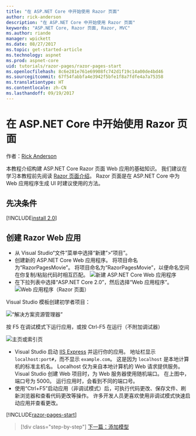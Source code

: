 ```yaml
---
title: "在 ASP.NET Core 中开始使用 Razor 页面"
author: rick-anderson
description: "在 ASP.NET Core 中开始使用 Razor 页面"
keywords: "ASP.NET Core, Razor 页面, Razor, MVC"
ms.author: riande
manager: wpickett
ms.date: 08/27/2017
ms.topic: get-started-article
ms.technology: aspnet
ms.prod: aspnet-core
uid: tutorials/razor-pages/razor-pages-start
ms.openlocfilehash: 8c6e281e761e69908fc742d1f19c14a00de4bd46
ms.sourcegitcommit: 67f54fabbfa4e3942f5bfe1f8a7fdfe4a7a75358
ms.translationtype: HT
ms.contentlocale: zh-CN
ms.lasthandoff: 09/19/2017
---
```

# <a name="getting-started-with-razor-pages-in-aspnet-core"></a>在 ASP.NET Core 中开始使用 Razor 页面

作者：[Rick Anderson](https://twitter.com/RickAndMSFT)

本教程介绍构建 ASP.NET Core Razor 页面 Web 应用的基础知识。 我们建议在学习本教程前先阅读 [Razor 页面介绍](xref:mvc/razor-pages/index)。 Razor 页面是在 ASP.NET Core 中为 Web 应用程序生成 UI 时建议使用的方法。

## <a name="prerequisites"></a>先决条件

[!INCLUDE[install 2.0](../../includes/install2.0.md)]

## <a name="create-a-razor-web-app"></a>创建 Razor Web 应用

* 从 Visual Studio“文件”菜单中选择“新建”>“项目”。
* 创建新的 ASP.NET Core Web 应用程序。 将项目命名为“RazorPagesMovie”。 将项目命名为“RazorPagesMovie”，以便命名空间在你复制/粘贴代码时相互匹配。
 ![新建 ASP.NET Core Web 应用程序](../../mvc/razor-pages/index/_static/np.png)
* 在下拉列表中选择“ASP.NET Core 2.0”，然后选择“Web 应用程序”。
 ![Web 应用程序（Razor 页面）](../../mvc/razor-pages/index/_static/np2.png)

Visual Studio 模板创建初学者项目：

![“解决方案资源管理器”](razor-pages-start/_static/se.png)

按 F5 在调试模式下运行应用，或按 Ctrl-F5 在运行（不附加调试器）

![主页或索引页](razor-pages-start/_static/home.png)

* Visual Studio 启动 [IIS Express](https://docs.microsoft.com/iis/extensions/introduction-to-iis-express/iis-express-overview) 并运行你的应用。 地址栏显示 `localhost:port#`，而不显示 `example.com`。 这是因为 `localhost` 是本地计算机的标准主机名。 Localhost 仅为来自本地计算机的 Web 请求提供服务。 Visual Studio 创建 Web 项目时，为 Web 服务器使用随机端口。 在上图中，端口号为 5000。 运行应用时，会看到不同的端口号。
* 使用“Ctrl+F5”启动应用（非调试模式）后，可执行代码更改、保存文件、刷新浏览器和查看代码更改等操作。 许多开发人员更喜欢使用非调试模式快速启动应用并查看更改。

[!INCLUDE[razor-pages-start](../../includes/RP/razor-pages-start.md)]

>[!div class="step-by-step"]
[下一篇：添加模型](xref:tutorials/razor-pages/modelz)  
